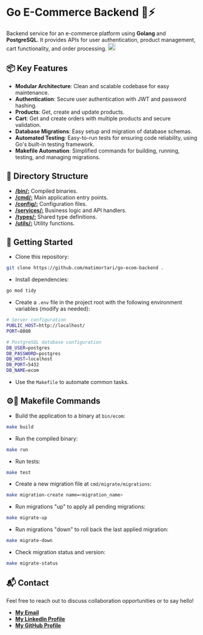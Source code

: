 # Go E-Commerce Backend 🛒⚡

Backend service for an e-commerce platform using **Golang** and **PostgreSQL**. It provides APIs for user authentication, product management, cart functionality, and order processing. <img src="https://matimortari.github.io/assets/misc/dancing-gopher.gif" alt="Gopher" width="20" height="20">

## 📦 Key Features

- **Modular Architecture**: Clean and scalable codebase for easy maintenance.
- **Authentication**: Secure user authentication with JWT and password hashing.
- **Products**: Get, create and update products.
- **Cart**: Get and create orders with multiple products and secure validation.
- **Database Migrations**: Easy setup and migration of database schemas.
- **Automated Testing**: Easy-to-run tests for ensuring code reliability, using Go's built-in testing framework.
- **Makefile Automation**: Simplified commands for building, running, testing, and managing migrations.

## 📂 Directory Structure

- **[/bin/:](bin)** Compiled binaries.
- **[/cmd/:](cmd)** Main application entry points.
- **[/config/:](config)** Configuration files.
- **[/services/:](services)** Business logic and API handlers.
- **[/types/:](types)** Shared type definitions.
- **[/utils/:](utils)** Utility functions.

## 🏁 Getting Started

- Clone this repository:

```bash
git clone https://github.com/matimortari/go-ecom-backend .
```

- Install dependencies:

```bash
go mod tidy
```

- Create a `.env` file in the project root with the following environment variables (modify as needed):

```bash
# Server configuration
PUBLIC_HOST=http://localhost/
PORT=8080

# PostgreSQL database configuration
DB_USER=postgres
DB_PASSWORD=postgres
DB_HOST=localhost
DB_PORT=5432
DB_NAME=ecom
```

- Use the `Makefile` to automate common tasks.

## ⚙️🧪 Makefile Commands

- Build the application to a binary at `bin/ecom`:

```bash
make build
```

- Run the compiled binary:

```bash
make run
```

- Run tests:

```bash
make test
```

- Create a new migration file at `cmd/migrate/migrations`:

```bash
make migration-create name=<migration_name>
```

- Run migrations "up" to apply all pending migrations:

```bash
make migrate-up
```

- Run migrations "down" to roll back the last applied migration:

```bash
make migrate-down
```

- Check migration status and version:

```bash
make migrate-status
```

## 📬 Contact

Feel free to reach out to discuss collaboration opportunities or to say hello!

- [**My Email**](mailto:matheus.felipe.19rt@gmail.com)
- [**My LinkedIn Profile**](https://www.linkedin.com/in/matheus-mortari-19rt)
- [**My GitHub Profile**](https://github.com/matimortari)
